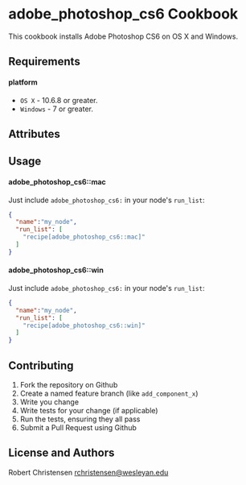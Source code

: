 adobe_photoshop_cs6 Cookbook
====================
This cookbook installs Adobe Photoshop CS6 on OS X and Windows.

Requirements
------------
#### platform
- `OS X` - 10.6.8 or greater.
- `Windows` - 7 or greater.

Attributes
----------

Usage
-----
#### adobe_photoshop_cs6::mac

Just include `adobe_photoshop_cs6:` in your node's `run_list`:

```json
{
  "name":"my_node",
  "run_list": [
    "recipe[adobe_photoshop_cs6::mac]"
  ]
}
```

#### adobe_photoshop_cs6::win

Just include `adobe_photoshop_cs6:` in your node's `run_list`:

```json
{
  "name":"my_node",
  "run_list": [
    "recipe[adobe_photoshop_cs6::win]"
  ]
}
```

Contributing
------------

1. Fork the repository on Github
2. Create a named feature branch (like `add_component_x`)
3. Write you change
4. Write tests for your change (if applicable)
5. Run the tests, ensuring they all pass
6. Submit a Pull Request using Github

License and Authors
-------------------
Robert Christensen <rchristensen@wesleyan.edu>
